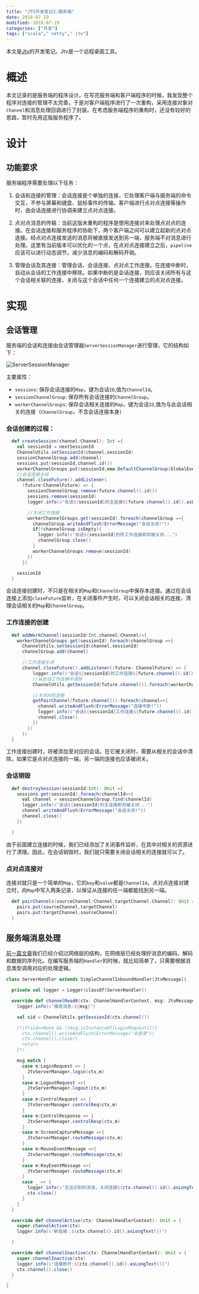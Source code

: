 ```yaml
---
title: "JTV开发笔记3-服务端"
date: 2018-07-19
modified: 2018-07-19
categories: ["开发"]
tags: ["scala"," netty"," jtv"]
---
```


本文是[Jtv](https://github.com/Jamsa/jtv)的开发笔记。Jtv是一个远程桌面工具。

# 概述

本文记录的是服务端的程序设计。在写完服务端和客户端程序的时候，我发现整个程序对连接的管理不太完善。于是对客户端程序进行了一次重构，采用连接对象对`Channel`和消息处理回调进行了封装。在考虑服务端程序的重构时，还没有较好的思路，暂时先用这版服务程序了。

# 设计

## 功能要求

服务端程序需要处理以下任务：

 1. 会话和连接的管理：会话连接是个单独的连接，它处理客户端与服务端的命令交互，不参与屏幕和键盘、鼠标事件的传输。客户端进行点对点连接等操作时，由会话连接进行协调来建立点对点连接。
 
 1. 点对点消息的传输：当前这版未重构的程序是使用连接对来处理点对点的连接。在会话连接和服务程序的协助下，两个客户端之间可以建立起新的点对点连接。经点对点连接发送的消息将被直接发送到另一端，服务端不对消息进行处理。这里有当前版本可以优化的一个点，在点对点连接建立之后，`pipeline`应该可以进行动态调节，减少消息的编码和解码开销。
 
 1. 管理会话及其连接：管理会话、会话连接、点对点工作连接。在连接中断时，自动从会话的工作连接中移除。如果中断的是会话连接，则应该关闭所有与这个会话相关联的连接，关闭与这个会话中任何一个连接建立的点对点连接。
 
# 实现

## 会话管理

服务端的会话和连接由会话管理器`ServerSessionManager`进行管理，它的结构如下：

![ServerSessionManager](../jtv/server_session_mgr_uml.png)

主要属性：

 - `sessions`: 保存会话连接的`Map`，键为会话`ID`,值为`ChannelId`。
 - `sessionChannelGroup`: 保存所有会话连接的`ChannelGroup`。
 - `workerChannelGroups`: 保存会话相关连接的`Map`，键为会话`ID`,值为与此会话相关的连接（`ChannelGroup`，不含会话连接本身）
 
### 会话创建的过程：

```scala
  def createSession(channel:Channel): Int ={
    val sessionId = nextSessionId
    ChannelUtils.setSessionId(channel,sessionId)
    sessionChannelGroup.add(channel)
    sessions.put(sessionId,channel.id())
    workerChannelGroups.put(sessionId,new DefaultChannelGroup(GlobalEventExecutor.INSTANCE))
    //会话连接关闭
    channel.closeFuture().addListener(
      (future:ChannelFuture) => {
        sessionChannelGroup.remove(future.channel().id())
        sessions.remove(sessionId)
        logger.info(s"会话${sessionId}的主连接${future.channel().id().asLongText()}被关闭")

        //关闭工作连接
        workerChannelGroups.get(sessionId).foreach(channelGroup =>{
          channelGroup.writeAndFlush(ErrorMessage("会话关闭!"))
          if(!channelGroup.isEmpty){
            logger.info(s"会话${sessionId}的所工作连接即将被关闭...")
            channelGroup.close()
          }
          workerChannelGroups.remove(sessionId)
        })
      })

    sessionId
  }
```

会话连接创建时，不只是在相关的`Map`和`ChannelGroup`中保存本连接。通过在会话连接上添加`closeFuture`监听，在关闭事件产生时，可以关闭会话相关的连接，清理会话相关的`Map`和`ChannelGroup`。

### 工作连接的创建


```scala
  def addWorkChannel(sessionId:Int,channel:Channel)={
    workerChannelGroups.get(sessionId).foreach(channelGroup =>{
      ChannelUtils.setSessionId(channel,sessionId)
      channelGroup.add(channel)

      //工作连接关闭
      channel.closeFuture().addListener((future: ChannelFuture) => {
          logger.info(s"会话${sessionId}的工作连接${future.channel().id().asLongText()}被关闭")
          //从会话工作连接中清除
          ChannelUtils.getSessionId(future.channel()).foreach(workerChannelGroups.get(_).foreach(_.remove(future.channel())))

          //关闭对向连接
          getPairChannel(future.channel()).foreach(channel=>{
            channel.writeAndFlush(ErrorMessage("连接中断!"))
            logger.info(s"会话${sessionId}工作连接${future.channel().id().asLongText()}的连接对${channel.id().asLongText()}即将被关闭...")
            channel.close()
          })
        })
      })
  }
```

工作连接创建时，将被添加至对应的会话。在它被关闭时，需要从相关的会话中清除。如果它是点对点连接的一端，另一端的连接也应该被闭关。

### 会话销毁

```scala
  def destroySession(sessionId:Int): Unit ={
    sessions.get(sessionId).foreach(channelId=>{
      val channel = sessionChannelGroup.find(channelId)
      logger.info(s"会话${sessionId}的主连接即将被关闭...")
      channel.writeAndFlush(ErrorMessage("会话关闭!"))
      channel.close()
    })

  }
```

由于前面建立连接的时候，我们已经添加了关闭事件监听，在其中对相关的资源进行了清理。因此，在会话销毁时，我们就只需要关闭会话相关的连接就可以了。

### 点对点连接对

连接对就只是一个简单的`Map`，它的`key`和`value`都是`ChannelId`。点对点连接对建立时，向`Map`中写入两条记录，以保证从连接的任一端都能找到另一端。

```scala
  def pairChannels(sourceChannel:Channel,targetChannel:Channel): Unit ={
    pairs.put(sourceChannel,targetChannel)
    pairs.put(targetChannel,sourceChannel)
  }
```

## 服务端消息处理

[前一篇文章](../jtv2/)我们已经介绍过网络层的结构，在网络层已经处理好消息的编码、解码和数据的序列化。在编写服务端的`Handler`的时候，就比较简单了，只需要根据消息类型调用对应的处理逻辑。

```scala
class ServerHandler extends SimpleChannelInboundHandler[JtvMessage]{

  private val logger = Logger(classOf[ServerHandler])

  override def channelRead0(ctx: ChannelHandlerContext, msg: JtvMessage): Unit = {
    logger.info(s"接收消息:${msg}")

    val sid = ChannelUtils.getSessionId(ctx.channel())

    /*if(sid==None && !(msg.isInstanceOf[LoginRequest])){
      ctx.channel().writeAndFlush(ErrorMessage("未登录"))
      ctx.channel().close()
      return
    }*/

    msg match {
      case m:LoginRequest => {
        JtvServerManager.login(ctx,m)
      }
      case m:LogoutRequest =>{
        JtvServerManager.logout(ctx,m)
      }
      case m:ControlRequest => {
        JtvServerManager.controlReq(ctx,m)
      }
      case m:ControlResponse => {
        JtvServerManager.controlResp(ctx,m)
      }
      case m:ScreenCaptureMessage =>{
        JtvServerManager.routeMessage(ctx,m)
      }
      case m:MouseEventMessage =>{
        JtvServerManager.routeMessage(ctx,m)
      }
      case m:KeyEventMessage =>{
        JtvServerManager.routeMessage(ctx,m)
      }
      case _ => {
        logger.info(s"无法识别的消息，关闭连接${ctx.channel().id().asLongText()}")
        ctx.close()
      }
    }
  }

  override def channelActive(ctx: ChannelHandlerContext): Unit = {
    super.channelActive(ctx)
    logger.info(s"新连接：${ctx.channel().id().asLongText()}")

  }

  override def channelInactive(ctx: ChannelHandlerContext): Unit = {
    super.channelInactive(ctx)
    logger.info(s"连接断开:${ctx.channel().id().asLongText()}")
    ctx.channel().close()
  }

}
```
